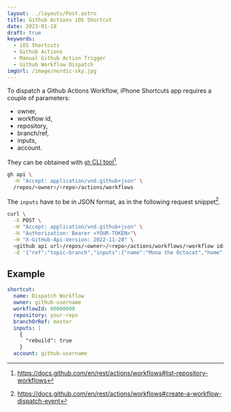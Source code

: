 ```yaml
---
layout: ../layouts/Post.astro
title: Github Actions iOS Shortcut
date: 2023-01-18
draft: true
keywords:
  - iOS Shortcuts
  - Github Actions
  - Manual Github Action Trigger
  - Github Workflow Dispatch
imgUrl: /image/nordic-sky.jpg
---
```


To dispatch a Github Actions Workflow,
iPhone Shortcuts app requires a couple of parameters:

- owner,
- workflow id,
- repository,
- branch/ref,
- inputs,
- account.

They can be obtained with [`gh` CLI tool](https://cli.github.com/)[^gh-workflows].

```sh
gh api \
  -H "Accept: application/vnd.github+json" \
  /repos/<owner>/<repo>/actions/workflows
```

The `inputs` have to be in JSON format, as in the following request snippet[^rq].

```sh
curl \
  -X POST \
  -H "Accept: application/vnd.github+json" \
  -H "Authorization: Bearer <YOUR-TOKEN>"\
  -H "X-GitHub-Api-Version: 2022-11-28" \
  <github api url>/repos/<owner>/<repo>/actions/workflows/<workflow id>/dispatches \
  -d '{"ref":"topic-branch","inputs":{"name":"Mona the Octocat","home":"San Francisco, CA"}}'
```

## Example

```yaml
shortcut:
  name: Dispatch Workflow
  owner: github-username
  workflowId: 00000000
  repository: your-repo
  branchOrRef: master
  inputs: |
    {
      "rebuild": true
    }
  account: github-username
```

[^gh-workflows]: <https://docs.github.com/en/rest/actions/workflows#list-repository-workflows>
[^rq]: <https://docs.github.com/en/rest/actions/workflows#create-a-workflow-dispatch-event>

<!-- [[github-workflow-dispatch-iphone-shortcut]] -->
